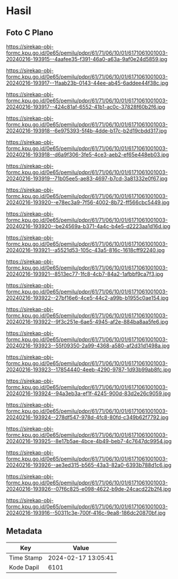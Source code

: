 # Hasil

## Foto C Plano

https://sirekap-obj-formc.kpu.go.id/0e65/pemilu/pdpr/61/71/06/10/01/6171061001003-20240216-193915--4aafee35-f391-46a0-a63a-9af0e24d5859.jpg

https://sirekap-obj-formc.kpu.go.id/0e65/pemilu/pdpr/61/71/06/10/01/6171061001003-20240216-193917--1faab23b-0143-44ee-ab45-6addee44f38c.jpg

https://sirekap-obj-formc.kpu.go.id/0e65/pemilu/pdpr/61/71/06/10/01/6171061001003-20240216-193917--424c81af-6552-41b1-ac0c-37828f60b2f6.jpg

https://sirekap-obj-formc.kpu.go.id/0e65/pemilu/pdpr/61/71/06/10/01/6171061001003-20240216-193918--6e975393-5f4b-4dde-b17c-b2d19cbdd317.jpg

https://sirekap-obj-formc.kpu.go.id/0e65/pemilu/pdpr/61/71/06/10/01/6171061001003-20240216-193918--d6a9f306-3fe5-4ce3-aeb2-ef65e448eb03.jpg

https://sirekap-obj-formc.kpu.go.id/0e65/pemilu/pdpr/61/71/06/10/01/6171061001003-20240216-193919--71b05ee5-ae83-4697-b7cd-3a81332e0f67.jpg

https://sirekap-obj-formc.kpu.go.id/0e65/pemilu/pdpr/61/71/06/10/01/6171061001003-20240216-193920--e78ec3a9-7f56-4002-8b72-ff566cbc5449.jpg

https://sirekap-obj-formc.kpu.go.id/0e65/pemilu/pdpr/61/71/06/10/01/6171061001003-20240216-193920--be24569a-b371-4a4c-b4e5-d2223aa1d16d.jpg

https://sirekap-obj-formc.kpu.go.id/0e65/pemilu/pdpr/61/71/06/10/01/6171061001003-20240216-193921--a5521d53-105c-43a5-816c-1618cff92240.jpg

https://sirekap-obj-formc.kpu.go.id/0e65/pemilu/pdpr/61/71/06/10/01/6171061001003-20240216-193921--8513ec77-1fc8-4cb7-84a2-1afbbf9ca7f3.jpg

https://sirekap-obj-formc.kpu.go.id/0e65/pemilu/pdpr/61/71/06/10/01/6171061001003-20240216-193922--27bf16e6-4ce5-44c2-a99b-b1955c0ae154.jpg

https://sirekap-obj-formc.kpu.go.id/0e65/pemilu/pdpr/61/71/06/10/01/6171061001003-20240216-193922--9f3c251e-6ae5-4945-af2e-884ba8aa5fe6.jpg

https://sirekap-obj-formc.kpu.go.id/0e65/pemilu/pdpr/61/71/06/10/01/6171061001003-20240216-193923--55f09350-2a99-4368-a580-af2d31d1498a.jpg

https://sirekap-obj-formc.kpu.go.id/0e65/pemilu/pdpr/61/71/06/10/01/6171061001003-20240216-193923--17854440-4eeb-4290-9787-1d93b99ab8fc.jpg

https://sirekap-obj-formc.kpu.go.id/0e65/pemilu/pdpr/61/71/06/10/01/6171061001003-20240216-193924--94a3eb3a-ef1f-4245-900d-83d2e26c9059.jpg

https://sirekap-obj-formc.kpu.go.id/0e65/pemilu/pdpr/61/71/06/10/01/6171061001003-20240216-193924--278df547-978d-4fc8-80fd-c349b62f7792.jpg

https://sirekap-obj-formc.kpu.go.id/0e65/pemilu/pdpr/61/71/06/10/01/6171061001003-20240216-193925--8e17b5ae-4bce-4b49-beb7-4c7647dc9954.jpg

https://sirekap-obj-formc.kpu.go.id/0e65/pemilu/pdpr/61/71/06/10/01/6171061001003-20240216-193926--ae3ed315-b565-43a3-82a0-6393b788d1c6.jpg

https://sirekap-obj-formc.kpu.go.id/0e65/pemilu/pdpr/61/71/06/10/01/6171061001003-20240216-193926--07f6c825-e098-4622-b9de-24cacd22b2f4.jpg

https://sirekap-obj-formc.kpu.go.id/0e65/pemilu/pdpr/61/71/06/10/01/6171061001003-20240216-193916--50311c3e-700f-416c-9ea8-186dc20870bf.jpg


## Metadata

| Key        | Value               |
| ---------- | ------------------- |
| Time Stamp | 2024-02-17 13:05:41 |
| Kode Dapil | 6101                |



